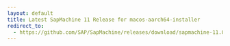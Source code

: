 ```yaml
---
layout: default
title: Latest SapMachine 11 Release for macos-aarch64-installer
redirect_to:
  - https://github.com/SAP/SapMachine/releases/download/sapmachine-11.0.19/sapmachine-jre-11.0.19_macos-aarch64_bin.dmg
---
```

